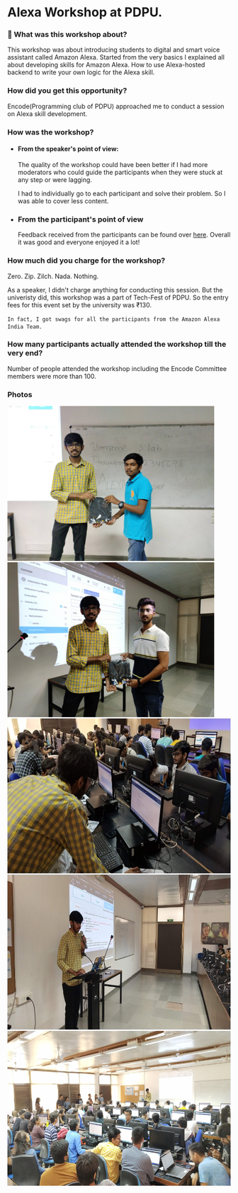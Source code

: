 # Alexa Workshop at PDPU.

### 🤔 What was this workshop about?
This workshop was about introducing students to digital and smart voice assistant called Amazon Alexa. Started from the very basics I explained all about developing skills for Amazon Alexa. How to use Alexa-hosted backend to write your own logic for the Alexa skill. 

### How did you get this opportunity?
Encode(Programming club of PDPU) approached me to conduct a session on Alexa skill development.

### How was the workshop?

- #### From the speaker's point of view:  
  The quality of the workshop could have been better if I had more moderators who could guide the participants when they were stuck at any step or were lagging.

  I had to individually go to each participant and solve their problem. So I was able to cover less content.

- ### From the participant's point of view
  Feedback received from the participants can be found over [here](https://docs.google.com/spreadsheets/d/1p8Cimgfyx7h6OLT4MlZBwqEPJAA_j9f6co9xi6re5Ko/edit?usp=sharing).
  Overall it was good and everyone enjoyed it a lot!

### How much did you charge for the workshop?

Zero. Zip. Zilch. Nada. Nothing.

As a speaker, I didn't charge anything for conducting this session.
But the univeristy did, this workshop was a part of Tech-Fest of PDPU. So the entry fees for this event set by the university was ₹130.

`In fact, I got swags for all the participants from the Amazon Alexa India Team.`


### How many participants actually attended the workshop till the very end?

Number of people attended the workshop including the Encode Committee members were more than 100.

### Photos

<img src="1.jpg" alt="tshirt-winner-1" height="350" title="Winners"/>
<img src="2.jpg" alt="tshirt-winner-2" height="350" title="Winners"/>
<img src="3.jpeg" alt="hall-pic-3" height="350" title="event"/>
<img src="4.jpeg" alt="hall-pic-4" height="350" title="event"/>
<img src="5.jpeg" alt="hall-pic-5" height="350" title="event"/>